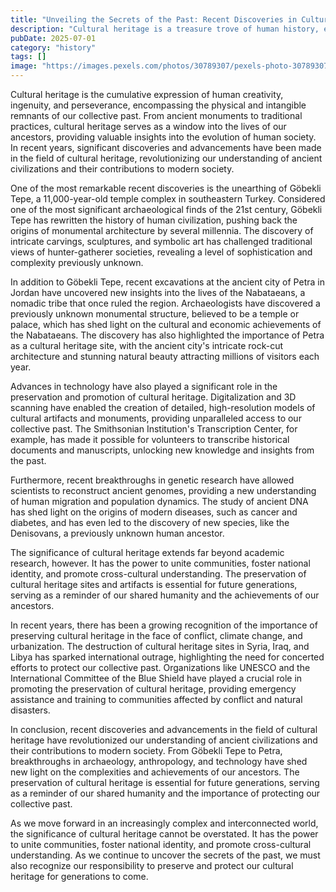 ```yaml
---
title: "Unveiling the Secrets of the Past: Recent Discoveries in Cultural Heritage"
description: "Cultural heritage is a treasure trove of human history, encompassing the tangible and intangible remnants of our past. Recent developments in archaeology, anthropology, and technology have led to groundbreaking discoveries, shedding new light on ancient civilizations and their contributions to modern society. This article delves into the latest findings and advancements in the field of cultural heritage, highlighting the significance of preserving our collective past for future generations."
pubDate: 2025-07-01
category: "history"
tags: []
image: "https://images.pexels.com/photos/30789307/pexels-photo-30789307.jpeg?auto=compress&cs=tinysrgb&h=650&w=940"
---
```


Cultural heritage is the cumulative expression of human creativity, ingenuity, and perseverance, encompassing the physical and intangible remnants of our collective past. From ancient monuments to traditional practices, cultural heritage serves as a window into the lives of our ancestors, providing valuable insights into the evolution of human society. In recent years, significant discoveries and advancements have been made in the field of cultural heritage, revolutionizing our understanding of ancient civilizations and their contributions to modern society.

One of the most remarkable recent discoveries is the unearthing of Göbekli Tepe, a 11,000-year-old temple complex in southeastern Turkey. Considered one of the most significant archaeological finds of the 21st century, Göbekli Tepe has rewritten the history of human civilization, pushing back the origins of monumental architecture by several millennia. The discovery of intricate carvings, sculptures, and symbolic art has challenged traditional views of hunter-gatherer societies, revealing a level of sophistication and complexity previously unknown.

In addition to Göbekli Tepe, recent excavations at the ancient city of Petra in Jordan have uncovered new insights into the lives of the Nabataeans, a nomadic tribe that once ruled the region. Archaeologists have discovered a previously unknown monumental structure, believed to be a temple or palace, which has shed light on the cultural and economic achievements of the Nabataeans. The discovery has also highlighted the importance of Petra as a cultural heritage site, with the ancient city's intricate rock-cut architecture and stunning natural beauty attracting millions of visitors each year.

Advances in technology have also played a significant role in the preservation and promotion of cultural heritage. Digitalization and 3D scanning have enabled the creation of detailed, high-resolution models of cultural artifacts and monuments, providing unparalleled access to our collective past. The Smithsonian Institution's Transcription Center, for example, has made it possible for volunteers to transcribe historical documents and manuscripts, unlocking new knowledge and insights from the past.

Furthermore, recent breakthroughs in genetic research have allowed scientists to reconstruct ancient genomes, providing a new understanding of human migration and population dynamics. The study of ancient DNA has shed light on the origins of modern diseases, such as cancer and diabetes, and has even led to the discovery of new species, like the Denisovans, a previously unknown human ancestor.

The significance of cultural heritage extends far beyond academic research, however. It has the power to unite communities, foster national identity, and promote cross-cultural understanding. The preservation of cultural heritage sites and artifacts is essential for future generations, serving as a reminder of our shared humanity and the achievements of our ancestors.

In recent years, there has been a growing recognition of the importance of preserving cultural heritage in the face of conflict, climate change, and urbanization. The destruction of cultural heritage sites in Syria, Iraq, and Libya has sparked international outrage, highlighting the need for concerted efforts to protect our collective past. Organizations like UNESCO and the International Committee of the Blue Shield have played a crucial role in promoting the preservation of cultural heritage, providing emergency assistance and training to communities affected by conflict and natural disasters.

In conclusion, recent discoveries and advancements in the field of cultural heritage have revolutionized our understanding of ancient civilizations and their contributions to modern society. From Göbekli Tepe to Petra, breakthroughs in archaeology, anthropology, and technology have shed new light on the complexities and achievements of our ancestors. The preservation of cultural heritage is essential for future generations, serving as a reminder of our shared humanity and the importance of protecting our collective past.

As we move forward in an increasingly complex and interconnected world, the significance of cultural heritage cannot be overstated. It has the power to unite communities, foster national identity, and promote cross-cultural understanding. As we continue to uncover the secrets of the past, we must also recognize our responsibility to preserve and protect our cultural heritage for generations to come.